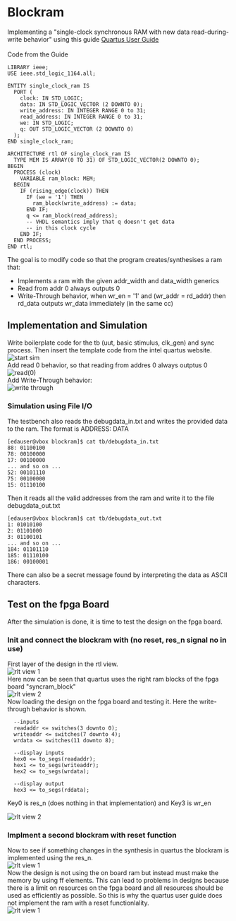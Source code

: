 # Blockram
Implementing a "single-clock synchronous RAM with new data read-during-write behavior" using this guide [Quartus User Guide](https://www.intel.com/content/dam/www/programmable/us/en/pdfs/literature/ug/ug-qpp-design-recommendations.pdf)
<br> <br>
Code from the Guide
```
LIBRARY ieee;
USE ieee.std_logic_1164.all;

ENTITY single_clock_ram IS
  PORT (
    clock: IN STD_LOGIC;
    data: IN STD_LOGIC_VECTOR (2 DOWNTO 0);
    write_address: IN INTEGER RANGE 0 to 31;
    read_address: IN INTEGER RANGE 0 to 31;
    we: IN STD_LOGIC;
    q: OUT STD_LOGIC_VECTOR (2 DOWNTO 0)
  );
END single_clock_ram;

ARCHITECTURE rtl OF single_clock_ram IS
  TYPE MEM IS ARRAY(0 TO 31) OF STD_LOGIC_VECTOR(2 DOWNTO 0);
BEGIN
  PROCESS (clock)
    VARIABLE ram_block: MEM;
  BEGIN
    IF (rising_edge(clock)) THEN
      IF (we = '1') THEN
        ram_block(write_address) := data;
      END IF;
      q <= ram_block(read_address);
      -- VHDL semantics imply that q doesn't get data
      -- in this clock cycle
    END IF;
  END PROCESS;
END rtl;
```
The goal is to modify code so that the program creates/synthesises a ram that:
- Implements a ram with the given addr_width and data_width generics
- Read from addr 0 always outputs 0
- Write-Through behavior, when wr_en = '1' and (wr_addr = rd_addr) then rd_data outputs wr_data immediately (in the same cc)


## Implementation and Simulation
Write boilerplate code for the tb (uut, basic stimulus, clk_gen) and sync process. Then insert the template code from the intel quartus website.
![start sim ](./img/sim_first.png)
<br>
Add read 0 behavior, so that reading from addres 0 always outptus 0
<br>
![read(0)](./img/sim_read_from0.png)
<br>
Add Write-Through behavior:
<br>
![write through](./img/sim_write_through.png)
<br>
### Simulation using File I/O
The testbench also reads the debugdata_in.txt and writes the provided data to the ram. The format is ADDRESS: DATA
```
[edauser@vbox blockram]$ cat tb/debugdata_in.txt
88: 01100100
78: 00100000
17: 00100000
... and so on ...
52: 00101110
75: 00100000
15: 01110100
```
Then it reads all the valid addresses from the ram and write it to the file debugdata_out.txt
```
[edauser@vbox blockram]$ cat tb/debugdata_out.txt
1: 01010100
2: 01101000
3: 01100101
... and so on ...
184: 01101110
185: 01110100
186: 00100001
```
There can also be a secret message found by interpreting the data as ASCII characters.

## Test on the fpga Board
After the simulation is done, it is time to test the design on the fpga board.
### Init and connect the blockram with (no reset, res_n signal no in use)
First layer of the design in the rtl view.
<br>
![rlt view 1](./img/test_blockram_rtl1.png)
<br>
Here now can be seen that quartus uses the right ram blocks of the fpga board "syncram_block"
<br>
![rlt view 2](./img/test_blockram_rtl2.png)
<br>
Now loading the design on the fpga board and testing it. Here the write-through behavior is shown.
```
  --inputs
  readaddr <= switches(3 downto 0);
  writeaddr <= switches(7 downto 4);
  wrdata <= switches(11 downto 8);

  --display inputs
  hex0 <= to_segs(readaddr);
  hex1 <= to_segs(writeaddr);
  hex2 <= to_segs(wrdata);

  --display output
  hex3 <= to_segs(rddata);
```
Key0 is res_n (does nothing in that implementation) and Key3 is wr_en

![rlt view 2](./img/test_blockram_writethrough.png)
<br>

### Implment a second blockram with reset function
Now to see if something changes in the synthesis in quartus the blockram is implemented using the res_n.
<br>
![rlt view 1](./img/test_blockram_withReset1.png)
<br>
Now the design is not using the on board ram but instead must make the memory by using ff elements. This can lead to problems in designs because there is a limit on resources on the fpga board and all resources should be used as efficiently as possible. So this is why the quartus user guide does not implement the ram with a reset functionlality.
<br>
![rlt view 1](./img/test_blockram_withReset2.png)
<br>
